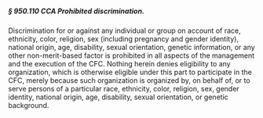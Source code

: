 ##### § 950.110 CCA Prohibited discrimination. #####

Discrimination for or against any individual or group on account of race, ethnicity, color, religion, sex (including pregnancy and gender identity), national origin, age, disability, sexual orientation, genetic information, or any other non-merit-based factor is prohibited in all aspects of the management and the execution of the CFC. Nothing herein denies eligibility to any organization, which is otherwise eligible under this part to participate in the CFC, merely because such organization is organized by, on behalf of, or to serve persons of a particular race, ethnicity, color, religion, sex, gender identity, national origin, age, disability, sexual orientation, or genetic background.